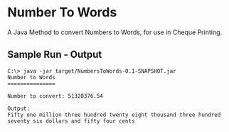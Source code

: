 # Number To Words
A Java Method to convert Numbers to Words, for use in Cheque Printing.

## Sample Run - Output
```
C:\> java -jar target/NumbersToWords-0.1-SNAPSHOT.jar
Number to Words
===============

Number to convert: 51328376.54

Output:
Fifty one million three hundred twenty eight thousand three hundred seventy six dollars and fifty four cents
```

